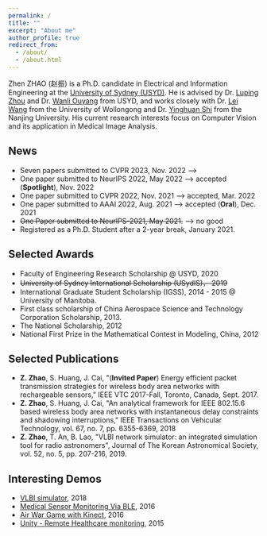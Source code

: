 ```yaml
---
permalink: /
title: ""
excerpt: "About me"
author_profile: true
redirect_from: 
  - /about/
  - /about.html
---
```


Zhen ZHAO (赵振) is a Ph.D. candidate in Electrical and Information Engineering at the [University of Sydney (USYD)](https://www.sydney.edu.au/). 
He is advised by Dr. [Luping Zhou](https://www.sydney.edu.au/engineering/about/our-people/academic-staff/luping-zhou.html) and Dr. [Wanli Ouyang](https://www.sydney.edu.au/engineering/about/our-people/academic-staff/wanli-ouyang.html) from USYD, and works closely with Dr. [Lei Wang](https://scholars.uow.edu.au/display/lei_wang) from the University of Wollongong and Dr. [Yinghuan Shi](https://cs.nju.edu.cn/shiyh/) from the Nanjing University. 
His current research interests focus on Computer Vision and its application in Medical Image Analysis.

## News
- Seven papers submitted to CVPR 2023, Nov. 2022 -->
- One paper submitted to NeurIPS 2022, May 2022 --> accepted (**Spotlight**), Nov. 2022
- One paper submitted to CVPR 2022, Nov. 2021 --> accepted, Mar. 2022
- One paper submitted to AAAI 2022, Aug. 2021 --> accepted (**Oral**), Dec. 2021
- ~~One Paper submitted to NeurIPS-2021, May 2021.~~ --> no good
- Registered as a Ph.D. Student after a 2-year break, January 2021. 

## Selected Awards
- Faculty of Engineering Research Scholarship @ USYD, 2020
- ~~University of Sydney International Scholarship (USydIS)， 2019~~
- International Graduate Student Scholarship (IGSS), 2014 - 2015 @ University of Manitoba.
- First class scholarship of China Aerospace Science and Technology Corporation Scholarship, 2013.
- The National Scholarship, 2012
- National First Prize in the Mathematical Contest in Modeling, China, 2012

## Selected Publications
- **Z. Zhao**, S. Huang, J. Cai, "(**Invited Paper**) Energy efficient packet transmission strategies for wireless body area networks with rechargeable sensors," IEEE VTC 2017-Fall, Toronto, Canada, Sept. 2017.
- **Z. Zhao**, S. Huang, J. Cai, "An analytical framework for IEEE 802.15.6 based wireless body area networks with instantaneous delay constraints and shadowing interruptions," IEEE Transactions on Vehicular Technology, vol. 67, no. 7, pp. 6355-6369, 2018
- **Z. Zhao**, T. An, B. Lao, "VLBI network simulator: an integrated simulation tool for radio astronomers", Journal of The Korean Astronomical Society, vol. 52, no. 5, pp. 207-216, 2019.

## Interesting Demos
- [VLBI simulator](https://zhenzhao.github.io/posts/2017/11/demos-vlbi-sim/), 2018
- [Medical Sensor Monitoring Via BLE](https://zhenzhao.github.io/posts/2016/08/ble-sensor-android/), 2016
- [Air War Game with Kinect](https://zhenzhao.github.io/posts/2016/04/air-war-kinect/), 2016
- [Unity - Remote Healthcare monitoring](https://zhenzhao.github.io/posts/2015/10/unity-healthcare-monitoring/), 2015
